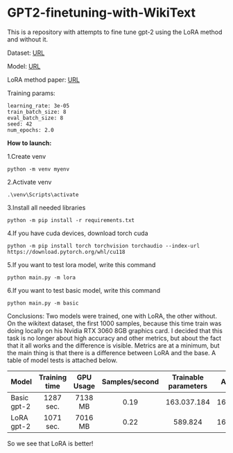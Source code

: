 # GPT2-finetuning-with-WikiText

This is a repository with attempts to fine tune
gpt-2 using the LoRA method and without it.

Dataset: [URL](https://huggingface.co/datasets/wikitext)

Model: [URL](https://huggingface.co/datasets/wikitext)

LoRA method paper: [URL](https://huggingface.co/datasets/wikitext)

Training params:

    learning_rate: 3e-05
    train_batch_size: 8
    eval_batch_size: 8
    seed: 42
    num_epochs: 2.0

**How to launch:**

1.Create venv

```commandline
python -m venv myenv
```

2.Activate venv

```commandline
.\venv\Scripts\activate
```

3.Install all needed libraries

```commandline
python -m pip install -r requirements.txt
```

4.If you have cuda devices, download torch cuda

```commandline
python -m pip install torch torchvision torchaudio --index-url https://download.pytorch.org/whl/cu118
```

5.If you want to test lora model, write this command

```commandline
python main.py -m lora
```

6.If you want to test basic model, write this command

```commandline
python main.py -m basic
```

Conclusions: Two models were trained, one with LoRA, the other without.
On the wikitext dataset, the first 1000 samples,
because this time train was doing locally on his Nvidia RTX 3060 8GB graphics card.
I decided that this task is no longer about high accuracy and other metrics,
but about the fact that it all works and the difference is visible.
Metrics are at a minimum, but the main thing is that there is
a difference between LoRA and the base.
A table of model tests is attached below.

| Model       | Training time | GPU Usage | Samples/second | Trainable parameters | All params  | BLEU metric | RougeL metric |
|-------------|:-------------:|:---------:|:--------------:|:--------------------:|:-----------:|:-----------:|:-------------:|
| Basic gpt-2 |   1287 sec.   |  7138 MB  |      0.19      |     163.037.184      | 163.037.184 |      0      |     0.002     |
| LoRA gpt-2  |   1071 sec.   |  7016 MB  |      0.22      |       589.824        | 163.037.184 |    0.001    |     0.005     |

So we see that LoRA is better!
